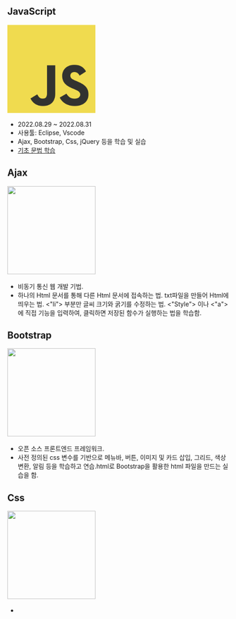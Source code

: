 ## **JavaScript**
<img src="https://github.com/voodootikigod/logo.js/raw/master/js.png" width="200" height="200">

- 2022.08.29 ~ 2022.08.31
- 사용툴: Eclipse, Vscode
- Ajax, Bootstrap, Css, jQuery 등을 학습 및 실습
- [기초 문법 학습](JavaScript_Exam)
## **Ajax**
<img src="https://images.velog.io/images/leehaeun0/post/8c63084a-037b-428a-9c57-cdfd28ee7752/1200px-AJAX_logo_by_gengns.svg.png" width="200" height="200">

- 비동기 통신 웹 개발 기법.
- 하나의 Html 문서를 통해 다른 Html 문서에 접속하는 법. txt파일을 만들어 Html에 띄우는 법. <"li"> 부분만 글씨 크기와 굵기를 수정하는 법. <"Style"> 이나 <"a"> 에 직접 기능을 입력하여, 클릭하면 저장된 함수가 실행하는 법을 학습함.
## **Bootstrap**
<img src="https://getbootstrap.com/docs/5.2/assets/brand/bootstrap-logo-shadow.png" width="200" height="200">

- 오픈 소스 프론트엔드 프레임워크.
- 사전 정의된 css 변수를 기반으로 메뉴바, 버튼, 이미지 및 카드 삽입, 그리드, 색상 변환, 알림 등을 학습하고 연습.html로 Bootstrap을 활용한 html 파일을 만드는 실습을 함.
## **Css**
<img src="https://upload.wikimedia.org/wikipedia/commons/d/d5/CSS3_logo_and_wordmark.svg" width="200" height="200">

- 